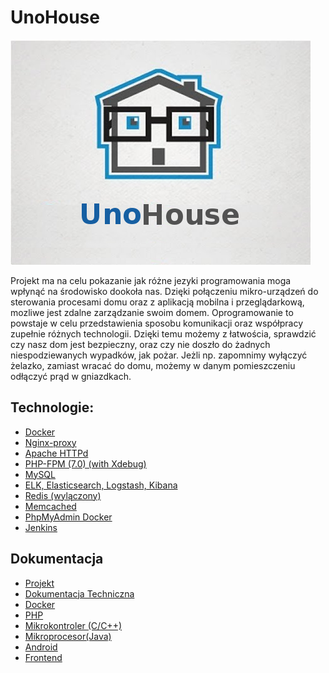 # UnoHouse
![UnoHouse](img/unohouse.png)

Projekt ma na celu pokazanie jak różne jezyki programowania moga wpłynąć na środowisko dookoła nas.
Dzięki połączeniu mikro-urządzeń do sterowania procesami domu oraz z aplikacją mobilna i przeglądarkową, mozliwe jest zdalne zarządzanie swoim domem.
Oprogramowanie to powstaje w celu przedstawienia sposobu komunikacji oraz współpracy zupełnie różnych technologii.
Dzięki temu możemy z łatwościa, sprawdzić czy nasz dom jest bezpieczny, oraz czy nie doszło do żadnych niespodziewanych wypadków, jak pożar.
Jeżli np. zapomnimy wyłączyć żelazko, zamiast wracać do domu, możemy w danym pomieszczeniu odłączyć prąd w gniazdkach.


## Technologie:

- [Docker](https://www.docker.com/)
- [Nginx-proxy](https://hub.docker.com/r/jwilder/nginx-proxy/) 
- [Apache HTTPd](https://hub.docker.com/r/webdevops/php-apache/)
- [PHP-FPM (7.0) (with Xdebug)](https://hub.docker.com/r/webdevops/php-apache/)
- [MySQL](https://hub.docker.com/_/mysql/)
- [ELK, Elasticsearch, Logstash, Kibana](https://hub.docker.com/r/willdurand/elk/)
- [Redis (wylączony)](https://hub.docker.com/_/redis/)
- [Memcached](https://hub.docker.com/_/memcached/)
- [PhpMyAdmin Docker](https://hub.docker.com/r/phpmyadmin/phpmyadmin/)
- [Jenkins](https://jenkins.io/)

## Dokumentacja
- [Projekt](/documentation/pl/Projekt/README.md)
- [Dokumentacja Techniczna](/documentation/pl/Tech/README.md)
- [Docker](/documentation/pl/Docker/README.md)
- [PHP](/documentation/pl/PHP/README.md)
- [Mikrokontroler (C/C++)](/documentation/pl/Mikrokontroller/README.md)
- [Mikroprocesor(Java)](/documentation/pl/Mikroprocesor/README.md)
- [Android](/documentation/pl/Android/README.md)
- [Frontend](/documentation/pl/Frontend/README.md)
